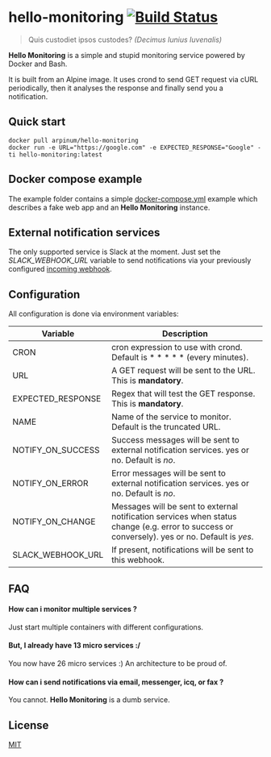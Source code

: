 # hello-monitoring [![Build Status](https://travis-ci.org/arpinum-oss/hello-monitoring.svg?branch=master)](https://travis-ci.org/arpinum-oss/hello-monitoring)

> Quis custodiet ipsos custodes?
> <cite>(Decimus Iunius Iuvenalis)</cite>

**Hello Monitoring** is a simple and stupid monitoring service powered by Docker and Bash.

It is built from an Alpine image. It uses crond to send GET request via cURL periodically, then it analyses the response and finally send you a notification.

## Quick start

```
docker pull arpinum/hello-monitoring
docker run -e URL="https://google.com" -e EXPECTED_RESPONSE="Google" -ti hello-monitoring:latest
```

## Docker compose example

The example folder contains a simple [docker-compose.yml](example/docker-compose.yml) example which describes a fake web app and an **Hello Monitoring** instance.

## External notification services

The only supported service is Slack at the moment.
Just set the *SLACK_WEBHOOK_URL* variable to send notifications via your previously configured [incoming webhook](https://my.slack.com/services/new/incoming-webhook/).

## Configuration

All configuration is done via environment variables:

| Variable | Description |
| --- | --- | 
| CRON | cron expression to use with crond. Default is * * * * * (every minutes). |
| URL | A GET request will be sent to the URL. This is **mandatory**. |
| EXPECTED_RESPONSE | Regex that will test the GET response. This is **mandatory**. |
| NAME | Name of the service to monitor. Default is the truncated URL. |
| NOTIFY_ON_SUCCESS | Success messages will be sent to external notification services. yes or no. Default is *no*. |
| NOTIFY_ON_ERROR | Error messages will be sent to external notification services. yes or no. Default is *no*. |
| NOTIFY_ON_CHANGE | Messages will be sent to external notification services when status change (e.g. error to success or conversely). yes or no. Default is *yes*.|
| SLACK_WEBHOOK_URL | If present, notifications will be sent to this webhook. |

## FAQ

#### How can i monitor multiple services ?

Just start multiple containers with different configurations.

#### But, I already have 13 micro services :/

You now have 26 micro services :) An architecture to be proud of.

#### How can i send notifications via email, messenger, icq, or fax ?

You cannot. **Hello Monitoring** is a dumb service.

## License

[MIT](LICENSE)

